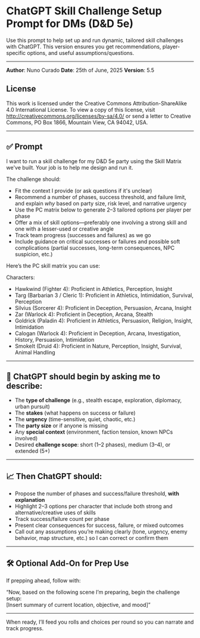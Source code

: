 
# ChatGPT Skill Challenge Setup Prompt for DMs (D&D 5e)

Use this prompt to help set up and run dynamic, tailored skill challenges with ChatGPT. This version ensures you get recommendations, player-specific options, and useful assumptions/questions.

---

**Author**: Nuno Curado
**Date**: 25th of June, 2025
**Version**: 5.5

## License

This work is licensed under the Creative Commons Attribution-ShareAlike 4.0 International License. To view a copy of this license, visit http://creativecommons.org/licenses/by-sa/4.0/ or send a letter to Creative Commons, PO Box 1866, Mountain View, CA 94042, USA.

---

## ✅ Prompt

I want to run a skill challenge for my D&D 5e party using the Skill Matrix we've built. Your job is to help me design and run it.

The challenge should:
- Fit the context I provide (or ask questions if it's unclear)
- Recommend a number of phases, success threshold, and failure limit, and explain *why* based on party size, risk level, and narrative urgency
- Use the PC matrix below to generate 2–3 tailored options per player per phase
- Offer a mix of skill options—preferably one involving a strong skill and one with a lesser-used or creative angle
- Track team progress (successes and failures) as we go
- Include guidance on critical successes or failures and possible soft complications (partial successes, long-term consequences, NPC suspicion, etc.)

Here’s the PC skill matrix you can use:

Characters:
- Hawkwind (Fighter 4): Proficient in Athletics, Perception, Insight
- Targ (Barbarian 3 / Cleric 1): Proficient in Athletics, Intimidation, Survival, Perception
- Silvius (Sorcerer 4): Proficient in Deception, Persuasion, Arcana, Insight
- Zar (Warlock 4): Proficient in Deception, Arcana, Stealth
- Goldrick (Paladin 4): Proficient in Athletics, Persuasion, Religion, Insight, Intimidation
- Calogan (Warlock 4): Proficient in Deception, Arcana, Investigation, History, Persuasion, Intimidation
- SmokeIt (Druid 4): Proficient in Nature, Perception, Insight, Survival, Animal Handling

---

## 🎯 ChatGPT should begin by asking me to describe:

- The **type of challenge** (e.g., stealth escape, exploration, diplomacy, urban pursuit)
- The **stakes** (what happens on success or failure)
- The **urgency** (time-sensitive, quiet, chaotic, etc.)
- The **party size** or if anyone is missing
- Any **special context** (environment, faction tension, known NPCs involved)
- Desired **challenge scope**: short (1–2 phases), medium (3–4), or extended (5+)

---

## 📈 Then ChatGPT should:

- Propose the number of phases and success/failure threshold, **with explanation**
- Highlight 2–3 options per character that include both strong and alternative/creative uses of skills
- Track success/failure count per phase
- Present clear consequences for success, failure, or mixed outcomes
- Call out any assumptions you’re making clearly (tone, urgency, enemy behavior, map structure, etc.) so I can correct or confirm them

---

## 🛠️ Optional Add-On for Prep Use

If prepping ahead, follow with:

“Now, based on the following scene I’m preparing, begin the challenge setup:  
[Insert summary of current location, objective, and mood]”

---

When ready, I’ll feed you rolls and choices per round so you can narrate and track progress.
